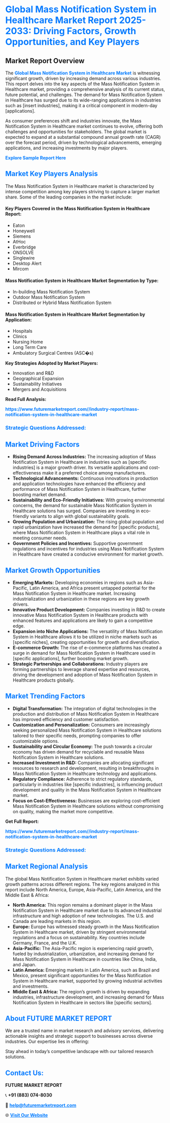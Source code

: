 <h1 style="color: #007BFF;">Global Mass Notification System in Healthcare Market Report 2025-2033: Driving Factors, Growth Opportunities, and Key Players</h1>

<section id="overview">
<h2>Market Report Overview</h2>
<p>The <a href="https://www.futuremarketreport.com//industry-report/mass-notification-system-in-healthcare-market" style="color: #007BFF; text-decoration: none;"><strong>Global Mass Notification System in Healthcare Market</strong></a> is witnessing significant growth, driven by increasing demand across various industries. This report delves into the key aspects of the Mass Notification System in Healthcare market, providing a comprehensive analysis of its current status, future potential, and challenges. The demand for Mass Notification System in Healthcare has surged due to its wide-ranging applications in industries such as [insert industries], making it a critical component in modern-day [applications].</p>
<p>As consumer preferences shift and industries innovate, the Mass Notification System in Healthcare market continues to evolve, offering both challenges and opportunities for stakeholders. The global market is expected to expand at a substantial compound annual growth rate (CAGR) over the forecast period, driven by technological advancements, emerging applications, and increasing investments by major players.</p>
</section>

<section id="overview">
<p><a href="https://www.futuremarketreport.com//request-sample/reportId=54460" style="color: #007BFF; text-decoration: none;"><strong>Explore Sample Report Here</strong></a></p>
</section>

<section id="key-players">
<h2 style="color: #007BFF;">Market Key Players Analysis</h2>
<p>The Mass Notification System in Healthcare market is characterized by intense competition among key players striving to capture a larger market share. Some of the leading companies in the market include:</p>
<h4>Key Players Covered in the Mass Notification System in Healthcare Report:</h4>
<ul><li>Eaton</li><li>Honeywell</li><li>Siemens</li><li>AtHoc</li><li>Everbridge</li><li>ONSOLVE</li><li>Singlewire</li><li>Desktop Alert</li><li>Mircom</li></ul>
<h4>Mass Notification System in Healthcare Market Segmentation by Type:</h4>
<ul><li>In-building Mass Notification System</li><li>Outdoor Mass Notification System</li><li>Distributed or Hybrid Mass Notification System</li></ul>

<h4>Mass Notification System in Healthcare Market Segmentation by Application:</h4>
<ul><li>Hospitals</li><li>Clinics</li><li>Nursing Home</li><li>Long Term Care</li><li>Ambulatory Surgical Centres (ASC�s)</li></ul>
<p><strong>Key Strategies Adopted by Market Players:</strong></p>
<ul>
<li>Innovation and R&D</li>
<li>Geographical Expansion</li>
<li>Sustainability Initiatives</li>
<li>Mergers and Acquisitions</li>
</ul>
</section>

<section>
<p><strong>Read Full Analysis: </strong></p><a href="https://www.futuremarketreport.com//industry-report/mass-notification-system-in-healthcare-market" style="color: #007BFF; text-decoration: none;"><strong>https://www.futuremarketreport.com//industry-report/mass-notification-system-in-healthcare-market</strong></a>
<h3 style="color: #007BFF;">Strategic Questions Addressed:</h3>
</section>

<section id="driving-factors">
<h2 style="color: #007BFF;">Market Driving Factors</h2>
<ul>
<li><strong>Rising Demand Across Industries:</strong> The increasing adoption of Mass Notification System in Healthcare in industries such as [specific industries] is a major growth driver. Its versatile applications and cost-effectiveness make it a preferred choice among manufacturers.</li>
<li><strong>Technological Advancements:</strong> Continuous innovations in production and application technologies have enhanced the efficiency and performance of Mass Notification System in Healthcare, further boosting market demand.</li>
<li><strong>Sustainability and Eco-Friendly Initiatives:</strong> With growing environmental concerns, the demand for sustainable Mass Notification System in Healthcare solutions has surged. Companies are investing in eco-friendly variants to align with global sustainability goals.</li>
<li><strong>Growing Population and Urbanization:</strong> The rising global population and rapid urbanization have increased the demand for [specific products], where Mass Notification System in Healthcare plays a vital role in meeting consumer needs.</li>
<li><strong>Government Policies and Incentives:</strong> Supportive government regulations and incentives for industries using Mass Notification System in Healthcare have created a conducive environment for market growth.</li>
</ul>
</section>

<section id="growth-opportunities">
<h2 style="color: #007BFF;">Market Growth Opportunities</h2>
<ul>
<li><strong>Emerging Markets:</strong> Developing economies in regions such as Asia-Pacific, Latin America, and Africa present untapped potential for the Mass Notification System in Healthcare market. Increasing industrialization and urbanization in these regions are key growth drivers.</li>
<li><strong>Innovative Product Development:</strong> Companies investing in R&D to create innovative Mass Notification System in Healthcare products with enhanced features and applications are likely to gain a competitive edge.</li>
<li><strong>Expansion into Niche Applications:</strong> The versatility of Mass Notification System in Healthcare allows it to be utilized in niche markets such as [specific niches], creating opportunities for growth and diversification.</li>
<li><strong>E-commerce Growth:</strong> The rise of e-commerce platforms has created a surge in demand for Mass Notification System in Healthcare used in [specific applications], further boosting market growth.</li>
<li><strong>Strategic Partnerships and Collaborations:</strong> Industry players are forming partnerships to leverage shared expertise and resources, driving the development and adoption of Mass Notification System in Healthcare products globally.</li>
</ul>
</section>

<section id="trending-factors">
<h2 style="color: #007BFF;">Market Trending Factors</h2>
<ul>
<li><strong>Digital Transformation:</strong> The integration of digital technologies in the production and distribution of Mass Notification System in Healthcare has improved efficiency and customer satisfaction.</li>
<li><strong>Customization and Personalization:</strong> Consumers are increasingly seeking personalized Mass Notification System in Healthcare solutions tailored to their specific needs, prompting companies to offer customizable options.</li>
<li><strong>Sustainability and Circular Economy:</strong> The push towards a circular economy has driven demand for recyclable and reusable Mass Notification System in Healthcare solutions.</li>
<li><strong>Increased Investment in R&D:</strong> Companies are allocating significant resources to research and development, resulting in breakthroughs in Mass Notification System in Healthcare technology and applications.</li>
<li><strong>Regulatory Compliance:</strong> Adherence to strict regulatory standards, particularly in industries like [specific industries], is influencing product development and quality in the Mass Notification System in Healthcare market.</li>
<li><strong>Focus on Cost-Effectiveness:</strong> Businesses are exploring cost-efficient Mass Notification System in Healthcare solutions without compromising on quality, making the market more competitive.</li>
</ul>
</section>

<section>
<p><strong>Get Full Report: </strong></p><a href="https://www.futuremarketreport.com//industry-report/mass-notification-system-in-healthcare-market" style="color: #007BFF; text-decoration: none;"><strong>https://www.futuremarketreport.com//industry-report/mass-notification-system-in-healthcare-market</strong></a>
<h3 style="color: #007BFF;">Strategic Questions Addressed:</h3>
</section>


<section id="regional-analysis">
<h2 style="color: #007BFF;">Market Regional Analysis</h2>
<p>The global Mass Notification System in Healthcare market exhibits varied growth patterns across different regions. The key regions analyzed in this report include North America, Europe, Asia-Pacific, Latin America, and the Middle East & Africa:</p>
<ul>
<li><strong>North America:</strong> This region remains a dominant player in the Mass Notification System in Healthcare market due to its advanced industrial infrastructure and high adoption of new technologies. The U.S. and Canada are leading markets in this region.</li>
<li><strong>Europe:</strong> Europe has witnessed steady growth in the Mass Notification System in Healthcare market, driven by stringent environmental regulations and a focus on sustainability. Key countries include Germany, France, and the U.K.</li>
<li><strong>Asia-Pacific:</strong> The Asia-Pacific region is experiencing rapid growth, fueled by industrialization, urbanization, and increasing demand for Mass Notification System in Healthcare in countries like China, India, and Japan.</li>
<li><strong>Latin America:</strong> Emerging markets in Latin America, such as Brazil and Mexico, present significant opportunities for the Mass Notification System in Healthcare market, supported by growing industrial activities and investments.</li>
<li><strong>Middle East & Africa:</strong> The region’s growth is driven by expanding industries, infrastructure development, and increasing demand for Mass Notification System in Healthcare in sectors like [specific sectors].</li>
</ul>
</section>

<footer>
<h2 style="color: #007BFF;">About FUTURE MARKET REPORT</h2>
<p>We are a trusted name in market research and advisory services, delivering actionable insights and strategic support to businesses across diverse industries. Our expertise lies in offering:</p>

<p>Stay ahead in today’s competitive landscape with our tailored research solutions.</p>

<h2 style="color: #007BFF;">Contact Us:</h2>
<p><strong>FUTURE MARKET REPORT</strong></p>
<p>📞 <strong>+91 (883) 074-8030</strong></p>
<p>📧 <strong><a href="mailto:help@futuremarketreport.com" style="color: #007BFF;">help@futuremarketreport.com</a></strong></p>
<p>🌐 <strong><a href="https://www.futuremarketreport.com/" style="color: #007BFF;">Visit Our Website</a></strong></p>
</footer>